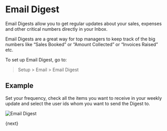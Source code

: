 # Email Digest

Email Digests allow you to get regular updates about your sales, expenses and other critical numbers directly in your Inbox.

Email Digests are a great way for top managers to keep track of the big numbers like “Sales Booked” or “Amount Collected” or “Invoices Raised” etc.

To set up Email Digest, go to:

> Setup > Email > Email Digest

## Example

Set your frequency, check all the items you want to receive in your weekly update and select the user ids whom you want to send the Digest to.

<img class="screenshot" alt="Email Digest" src="{{docs_base_url}}/assets/img/setup/email/email-digest.png">

{next}
